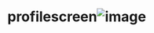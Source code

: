 # profilescreen![image](https://user-images.githubusercontent.com/126658350/235458144-71f49eca-0d10-4411-aa16-f5224d915644.png)
